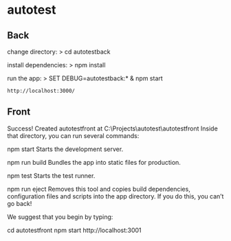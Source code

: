 # autotest

## Back
   change directory:
     > cd autotestback

   install dependencies:
     > npm install

   run the app:
     > SET DEBUG=autotestback:* & npm start

    http://localhost:3000/

## Front 
Success! Created autotestfront at C:\Projects\autotest\autotestfront
Inside that directory, you can run several commands:

  npm start
    Starts the development server.

  npm run build
    Bundles the app into static files for production.

  npm test
    Starts the test runner.

  npm run eject
    Removes this tool and copies build dependencies, configuration files
    and scripts into the app directory. If you do this, you can’t go back!

We suggest that you begin by typing:

  cd autotestfront
  npm start
  http://localhost:3001